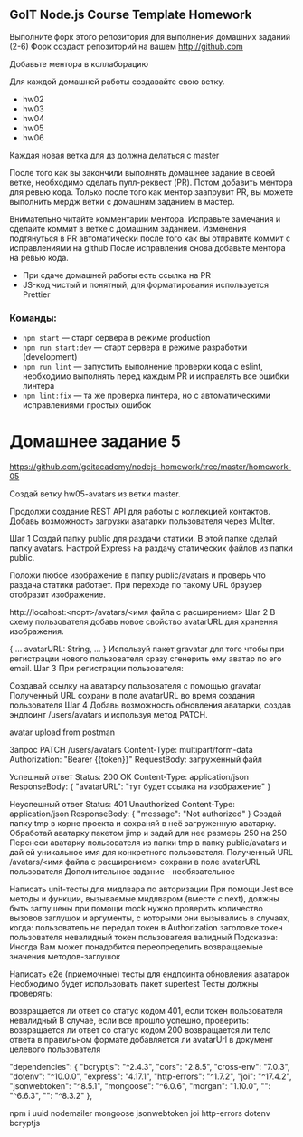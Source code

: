 ## GoIT Node.js Course Template Homework

Выполните форк этого репозитория для выполнения домашних заданий (2-6)
Форк создаст репозиторий на вашем http://github.com

Добавьте ментора в коллаборацию

Для каждой домашней работы создавайте свою ветку.

- hw02
- hw03
- hw04
- hw05
- hw06

Каждая новая ветка для дз должна делаться с master

После того как вы закончили выполнять домашнее задание в своей ветке, необходимо сделать пулл-реквест (PR). Потом добавить ментора для ревью кода. Только после того как ментор заапрувит PR, вы можете выполнить мердж ветки с домашним заданием в мастер.

Внимательно читайте комментарии ментора. Исправьте замечания и сделайте коммит в ветке с домашним заданием. Изменения подтянуться в PR автоматически после того как вы отправите коммит с исправлениями на github
После исправления снова добавьте ментора на ревью кода.

- При сдаче домашней работы есть ссылка на PR
- JS-код чистый и понятный, для форматирования используется Prettier

### Команды:

- `npm start` &mdash; старт сервера в режиме production
- `npm run start:dev` &mdash; старт сервера в режиме разработки (development)
- `npm run lint` &mdash; запустить выполнение проверки кода с eslint, необходимо выполнять перед каждым PR и исправлять все ошибки линтера
- `npm lint:fix` &mdash; та же проверка линтера, но с автоматическими исправлениями простых ошибок


# Домашнее задание 5
https://github.com/goitacademy/nodejs-homework/tree/master/homework-05

Создай ветку hw05-avatars из ветки master.

Продолжи создание REST API для работы с коллекцией контактов. Добавь возможность загрузки аватарки пользователя через Multer.

Шаг 1 Создай папку public для раздачи статики. В этой папке сделай папку avatars. Настрой Express на раздачу статических файлов из папки public.

Положи любое изображение в папку public/avatars и проверь что раздача статики работает. При переходе по такому URL браузер отобразит изображение.

http://locahost:<порт>/avatars/<имя файла с расширением> Шаг 2 В схему пользователя добавь новое свойство avatarURL для хранения изображения.

{ ... avatarURL: String, ... } Используй пакет gravatar для того чтобы при регистрации нового пользователя сразу сгенерить ему аватар по его email. Шаг 3 При регистрации пользователя:

Создавай ссылку на аватарку пользователя с помощью gravatar Полученный URL сохрани в поле avatarURL во время создания пользователя Шаг 4 Добавь возможность обновления аватарки, создав эндпоинт /users/avatars и используя метод PATCH.

avatar upload from postman

Запрос
PATCH /users/avatars Content-Type: multipart/form-data Authorization: "Bearer {{token}}" RequestBody: загруженный файл

Успешный ответ
Status: 200 OK Content-Type: application/json ResponseBody: { "avatarURL": "тут будет ссылка на изображение" }

Неуспешный ответ
Status: 401 Unauthorized Content-Type: application/json ResponseBody: { "message": "Not authorized" } Создай папку tmp в корне проекта и сохраняй в неё загруженную аватарку. Обработай аватарку пакетом jimp и задай для нее размеры 250 на 250 Перенеси аватарку пользователя из папки tmp в папку public/avatars и дай ей уникальное имя для конкретного пользователя. Полученный URL /avatars/<имя файла с расширением> сохрани в поле avatarURL пользователя Дополнительное задание - необязательное

Написать unit-тесты для мидлвара по авторизации При помощи Jest
все методы и функции, вызываемые мидлваром (вместе с next), должны быть заглушены при помощи mock нужно проверить количество вызовов заглушок и аргументы, с которыми они вызывались в случаях, когда: пользователь не передал токен в Authorization заголовке токен пользователя невалидный токен пользователя валидный Подсказка: Иногда Вам может понадобится переопределить возвращаемые значения методов-заглушок

Написать e2e (приемочные) тесты для ендпоинта обновления аватарок Необходимо будет использовать пакет supertest
Тесты должны проверять:

возвращается ли ответ со статус кодом 401, если токен пользователя невалидный В случае, если все прошло успешно, проверить: возвращается ли ответ со статус кодом 200 возвращается ли тело ответа в правильном формате добавляется ли avatarUrl в документ целевого пользователя




 "dependencies": {
    "bcryptjs": "^2.4.3",
    "cors": "2.8.5",
    "cross-env": "7.0.3",
    "dotenv": "^10.0.0",
    "express": "4.17.1",
    "http-errors": "^1.7.2",
    "joi": "^17.4.2",
    "jsonwebtoken": "^8.5.1",
    "mongoose": "^6.0.6",
    "morgan": "1.10.0",
    "": "^6.6.3",
    "": "^8.3.2"
  },
  
npm i uuid nodemailer mongoose jsonwebtoken joi http-errors dotenv bcryptjs